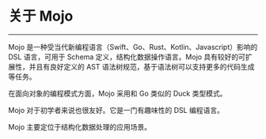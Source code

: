 # 关于 Mojo

------

Mojo 是一种受当代新编程语言（Swift、Go、Rust、Kotlin、Javascript）影响的 DSL 语言，可用于 Schema 定义，结构化数据操作语言。Mojo 具有较好的可扩展性，并且有良好定义的 AST 语法树规范，基于语法树可以支持更多的代码生成等任务。

在面向对象的编程模式方面，Mojo 采用和 Go 类似的 Duck 类型模式。

Mojo 对于初学者来说也很友好。它是一门有趣味性的 DSL 编程语言。<!-- 它支持代码预览(playgrounds)，这个革命性的特性可以允许程序员在不编译和运行应用程序的前提下运行 Mojo 代码并实时查看结果。-->

Mojo 主要定位于结构化数据处理的应用场景。

<!--

类似于PowerShell在shell方面的处理

```
msh> ps({}) | name == 'process_name' | {name:name, usages: count(usage)} | print
```

string -> pbf ast -> engine


类似于SQL在数据库操作方面的处理

```
roads |  grid_clip(3..15) |{
	grid: $
	point_count: $ | point_size | sum()
	geom: $.geom
} | attch_style({
	fill.color: scale(point_count, (100, #ffffff),
					              (300: #ffffdd),
						          (1000: #ffffaa),
						          (2000: #ffff00),
							      (_ #000000))

	symbol.text.name: point_count
}
```

mojo库代码文件命名及存储结构风格

1. module，一个mojo源代码文件即是一个模块，任何模块都会在一个包里

2. package 包，是指多个模块的集合，一般为目录；一个包允许存在多个目录，即子包。  

   

   -->
